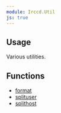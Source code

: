```yaml
---
module: Irccd.Util
js: true
---
```


## Usage

Various utilities.

## Functions

  - [format](function/format.html)
  - [splituser](function/splituser.html)
  - [splithost](function/splithost.html)
